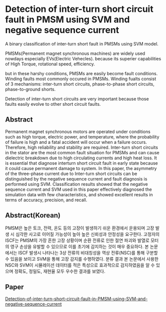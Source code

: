 # Detection of inter-turn short circuit fault in PMSM using SVM and negative sequence current


A binary classification of inter-turn short fault in PMSMs using SVM model.

PMSMs(Permanent magnet synchronous machines) are widely used nowdays especially EVs(Electric Vehecles). because its superier capabilities of High Torque, rotational speed, efficiency. 

but in these harshy conditions, PMSMs are easily become fault conditions. Winding faults most commonly occured in PMSMs. Winding fualts consist of 3 mechanisms: inter-turn short circuits, phase-to-phase short circuits, phase-to-ground shorts. 

Detection of inter-turn short circuits are very important because those faults easily evolve to other short circuit faults. 

## Abstract
Permanent magnet synchronous motors are operated under conditions such as high torque, electric power, and temperature, where the probability of failure is high and a fatal accident will occur when a failure occurs. Therefore, high reliability and stability are required. Inter-turn short circuits in the stator are the most common fault situation for PMSMs and can cause dielectric breakdown due to high circulating currents and high heat loss. It is essential that diagnose interturn short circuit fault in early state because it could cause permanent damage to system. In this paper, the asymmetry of the three-phase current due to Inter-turn short circuits can be distinguished by the negative sequence current and fault diagnosis is performed using SVM. Classification results showed that the negative sequence current and SVM used in this paper effectively diagnosed the simulation data with few characteristics, and showed excellent results in terms of accuracy, precision, and recall. 

## Abstract(Korean) 
PMSM은 높은 토크, 전력, 온도 등의 고장이 발생하기 쉬운 환경에서 운용되며 고장 발생 시 심각한 사고로 이어질 가능성이 높아 높은 신뢰성과 안정성을 요구한다. 고정자의 ISCF는 PMSM의 가장
흔한 고장 상황이며 순환 전류로 인한 절연 파괴와 발열로 모터의 영구 손상을 유발할 수 있으므로 이를 초기에 감지하는 것이 매우 중요하다. 본 논문에서는 ISCF 발생시 나타나는 3상 전류의 비대칭성을 역상 전류(NSC)를 통해 구분할 수 있음을 보이고 SVM을 통해 고장 감지를 수행하였다. 분류 결과 본 논문에서 사용한 NSC와 SVM이 시뮬레이션 데이터를 적은 특성으로 효과적으로 감지하였음을 알 수 있으며 정확도, 정밀도, 재현율 모두 우수한 결과를 보였다.

## Paper
[Detection-of-inter-turn-short-circuit-fault-in-PMSM-using-SVM-and-negative-sequence-current](https://github.com/sojukang/Detection-of-inter-turn-short-circuit-fault-in-PMSM-using-SVM-and-negative-sequence-current/blob/main/Detection%20of%20inter-turn%20short%20circuit%20fault%20in%20PMSM%20using%20SVM%20and%20negative.pdf)
